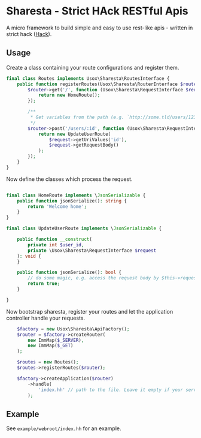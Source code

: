 # Sharesta - Strict HAck RESTful Apis

A micro framework to build simple and easy to use rest-like apis - written in
strict hack ([Hack](http://hacklang.org)).

## Usage

Create a class containing your route configurations and register them.

```php
final class Routes implements Usox\Sharesta\RoutesInterface {
	public function registerRoutes(Usox\Sharesta\RouterInterface $router): void {
		$router->get('/', function (Usox\Sharesta\RequestInterface $request): \JsonSerializable {
			return new HomeRoute();
		});

		/**
		 * Get variables from the path (e.g. `http://some.tld/users/123`)
		 */
		$router->post('/users/:id', function (Usox\Sharesta\RequestInterface $request): \JsonSerializable {
			return new UpdateUserRoute(
				$request->getUriValues('id'),
				$request->getRequestBody()
			);
		});
	}
}
```
Now define the classes which process the request.

```php

final class HomeRoute implements \JsonSerializable {
	public function jsonSerialize(): string {
		return 'Welcome home';
	}
}

final class UpdateUserRoute implements \JsonSerializable {

	public function __construct(
		private int $user_id,
		private \Usox\Sharesta\RequestInterface $request
	): void {
	}

	public function jsonSerialize(): bool {
		// do some magic, e.g. access the request body by $this->request
		return true;
	}

}
```

Now bootstrap sharesta, register your routes and let the application controller handle your requests.

```php
	$factory = new Usox\Sharesta\ApiFactory();
	$router = $factory->createRouter(
		new ImmMap($_SERVER),
		new ImmMap($_GET)
	);

	$routes = new Routes();
	$routes->registerRoutes($router);

	$factory->createApplication($router)
		->handle(
			'index.hh' // path to the file. Leave it empty if your server configuration defaults to index.hh
		);
```

## Example

See `example/webroot/index.hh` for an example.
